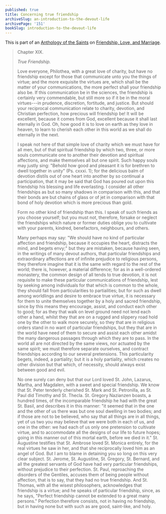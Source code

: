 ```yaml
---
published: true
title: Concerning true friendship
archiveSlug: an-introduction-to-the-devout-life
archivePage: '151'
bookSlug: introduction-to-the-devout-life
---
```


This is part of an [Anthology of the Saints](/anthologies.html) on [Friendship, Love, and Marriage](/anthologies/friendship-love-and-marriage.html).

> Chapter XIX.
>
> *True Friendship.*
>
> Love everyone, Philothea, with a great love of charity, but have no friendship except for those that communicate unto you the things of virtue; and the more exquisite the virtues are, which shall be the matter of your communications, the more perfect shall your friendship also be. If this communication be in the sciences, the friendship is certainly very commendable, but still more so if it be in the moral virtues---in prudence, discretion, fortitude, and justice. But should your reciprocal communication relate to charity, devotion, and Christian perfection, how precious will friendship be! It will be excellent, because it comes from God, excellent because it shall last eternally in God. Oh, how good it is to love on earth as they love in heaven, to learn to cherish each other in this world as we shall do eternally in the next.
>
> I speak not here of that simple love of charity which we must have for all men, but of that spiritual friendship by which two, three, or more souls communicate one to another their devotion and spiritual affections, and make themselves all but one spirit. Such happy souls may justly sing: "Behold how good and pleasant it is for brethren to dwell together in unity" (Ps. cxxxi. 1); for the delicious balm of devotion distils out of one heart into another by so continual a participation, that it may be said that God has poured out upon this friendship his blessing and life everlasting. I consider all other friendships as but so many shadows in comparison with this, and that their bonds are but chains of glass or of jet in comparison with that bond of holy devotion which is more precious than gold.
>
> Form no other kind of friendship than this. I speak of such friends as you choose yourself; but you must not, therefore, forsake or neglect the friendships which nature or former duties oblige you to cultivate with your parents, kindred, benefactors, neighbours, and others.
>
> Many perhaps may say: "We should have no kind of particular affection and friendship, because it occupies the heart, distracts the mind, and begets envy;" but they are mistaken, because having seen, in the writings of many devout authors, that particular friendships and extraordinary affections are of infinite prejudice to religious persons, they therefore imagine that it is the same with regard to the rest of the world; there is, however, a material difference; for as in a well-ordered monastery, the common design of all tends to true devotion, it is not requisite to make these particular communications of friendship, lest by seeking among individuals for that which is common to the whole, they should fall from particularities to partialities; but for such as dwell among worldlings and desire to embrace true virtue, it is necessary for them to unite themselves together by a holy and sacred friendship, since by this means they encourage, assist, and conduct each other to good; for as they that walk on level ground need not lend each other a hand, whilst they that are on a rugged and slippery road hold one by the other to walk more securely, so they that are in religious orders stand in no want of particular friendships, but they that are in the world have need of them to secure and assist each other amidst the many dangerous passages through which they are to pass. In the world all are not directed by the same views, nor actuated by the same spirit; we must therefore separate ourselves, and contract friendships according to our several pretensions. This particularity begets, indeed, a partiality; but it is a holy partiality, which creates no other division but that which, of necessity, should always exist between good and evil.
>
> No one surely can deny but that our Lord loved St. John, Lazarus, Martha, and Magdalen, with a sweet and special friendship. We know that St. Peter tenderly cherished St. Mark and St. Petronilla, as St. Paul did Timothy and St. Thecla. St. Gregory Nazianzen boasts, a hundred times, of the incomparable friendship he had with the great St. Basil, and describes it in this manner: "it seemed that in the one and the other of us there was but one soul dwelling in two bodies; and if those are not to be believed, who say that all things are in all things, yet of us two you may believe that we were both in each of us, and one in the other: we had each of us only one pretension to cultivate virtue, and to accommodate all the designs of our life to future hopes; going in this manner out of this mortal earth, before we died in it." St. Augustine testifies that St. Ambrose loved St. Monica entirely, for the real virtues he saw in her, and that she reciprocally loved him as an angel of God. But I am to blame in detaining you so long on this very clear subject. St. Jerome, St. Augustine, St. Gregory, St. Bernard, and all the greatest servants of God have had very particular friendships, without prejudice to their perfection. St. Paul, reproaching the disorders of the Gentiles, accuses them of being people without affection, that is to say, that they had no true friendship. And St. Thomas, with all the wisest philosophers, acknowledges that friendship is a virtue; and he speaks of particular friendship, since, as he says, "Perfect friendship cannot be extended to a great many persons." Perfection therefore consists, not in having no friendship, but in having none but with such as are good, saint-like, and holy.
